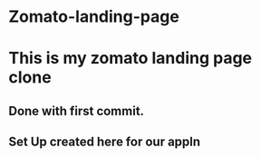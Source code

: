 # Zomato-landing-page
# This is my zomato landing page clone

## Done with first commit.

## Set Up created here for our appln
